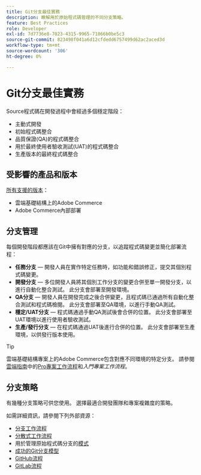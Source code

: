 ```yaml
---
title: Git分支最佳實務
description: 瞭解用於原始程式碼管理的不同分支策略。
feature: Best Practices
role: Developer
exl-id: 7d7736e8-7023-4315-9965-71866b0be5c3
source-git-commit: 823498f041a6d12cfdedd6757499d62ac2aced3d
workflow-type: tm+mt
source-wordcount: '306'
ht-degree: 0%

---
```


# Git分支最佳實務

Source程式碼在開發過程中會經過多個穩定階段：

- 主動式開發
- 初始程式碼整合
- 品質保證(QA)的程式碼整合
- 用於最終使用者驗收測試(UAT)的程式碼整合
- 生產版本的最終程式碼整合

## 受影響的產品和版本

[所有支援的版本](../../../release/versions.md)：

- 雲端基礎結構上的Adobe Commerce
- Adobe Commerce內部部署

## 分支管理

每個開發階段都應該在Git中擁有對應的分支，以追蹤程式碼變更並簡化部署流程：

- **任務分支** — 開發人員在實作特定任務時，如功能和錯誤修正，提交其個別程式碼變更。
- **開發分支** — 多位開發人員將其個別工作分支的變更合併至單一開發分支，以進行自動化整合測試。 此分支會部署至開發環境。
- **QA分支** — 開發人員在開發完成之後合併變更，且程式碼已通過所有自動化整合測試和程式碼檢閱。 此分支會部署至QA環境，以進行手動QA測試。
- **穩定/UAT分支** — 程式碼通過手動QA測試後會合併的位置。 此分支會部署至UAT環境以進行使用者驗收測試。
- **生產/發行分支** — 在程式碼通過UAT後進行合併的位置。 此分支會部署至生產環境，以供發行版本使用。

>[!TIP]
>
>雲端基礎結構專案上的Adobe Commerce包含對應不同環境的特定分支。 請參閱[雲端指南](https://experienceleague.adobe.com/docs/commerce-cloud-service/user-guide/architecture/pro-develop-deploy-workflow.html?lang=zh-Hant)中的[Pro專案工作流程](https://experienceleague.adobe.com/docs/commerce-cloud-service/user-guide/architecture/starter-develop-deploy-workflow.html?lang=zh-Hant)和&#x200B;_入門專案工作流程_。

## 分支策略

有幾種分支策略可供您使用。 選擇最適合開發團隊和專案複雜度的策略。

如需詳細資訊，請參閱下列外部資源：

- [分支工作流程](https://git-scm.com/book/en/v2/Git-Branching-Branching-Workflows)
- [分散式工作流程](https://git-scm.com/book/en/v2/Distributed-Git-Distributed-Workflows)
- 用於管理原始程式碼分支的[模式](https://martinfowler.com/articles/branching-patterns.html)
- [成功的Git分支模型](https://nvie.com/posts/a-successful-git-branching-model/)
- [GitHub流程](https://docs.github.com/en/get-started/quickstart/github-flow)
- [GitLab流程](https://about.gitlab.com/blog/2023/07/27/gitlab-flow-duo/)
